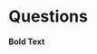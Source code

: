 # Questions
<question source="abcdhvOGESK8" />
<question source="abcdNtWIRh6L" />

**Bold Text**
<grouped-questions source="abcdjsunubmW" />
<grouped-questions source="abcdDdFvd8WP" />

